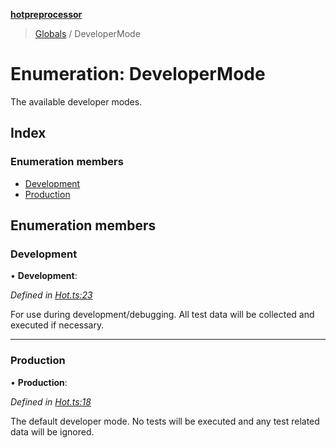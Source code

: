 **[hotpreprocessor](../README.md)**

> [Globals](../globals.md) / DeveloperMode

# Enumeration: DeveloperMode

The available developer modes.

## Index

### Enumeration members

* [Development](developermode.md#development)
* [Production](developermode.md#production)

## Enumeration members

### Development

•  **Development**: 

*Defined in [Hot.ts:23](https://github.com/OurFreeLight/HotPreprocessor/blob/f104630/src/Hot.ts#L23)*

For use during development/debugging. All test data will
be collected and executed if necessary.

___

### Production

•  **Production**: 

*Defined in [Hot.ts:18](https://github.com/OurFreeLight/HotPreprocessor/blob/f104630/src/Hot.ts#L18)*

The default developer mode. No tests will be executed and
any test related data will be ignored.
